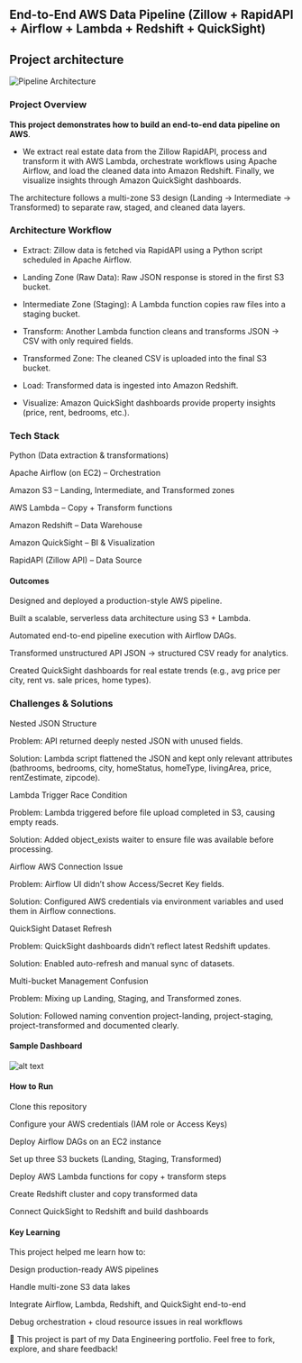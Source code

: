 ## End-to-End AWS Data Pipeline (Zillow + RapidAPI + Airflow + Lambda + Redshift + QuickSight)

## Project architecture

![Pipeline Architecture](https://github.com/user-attachments/assets/7b544852-659d-4d24-ac38-c4ea598eccf2)


### Project Overview


 **This project demonstrates how to build an end-to-end data pipeline on AWS**.

- We extract real estate data from the Zillow RapidAPI, process and transform it with AWS Lambda, orchestrate workflows using Apache Airflow, and load the cleaned data into Amazon Redshift. Finally, we visualize insights through Amazon QuickSight dashboards.

The architecture follows a multi-zone S3 design (Landing → Intermediate → Transformed) to separate raw, staged, and cleaned data layers.

### Architecture Workflow

- Extract: Zillow data is fetched via RapidAPI using a Python script scheduled in Apache Airflow.

- Landing Zone (Raw Data): Raw JSON response is stored in the first S3 bucket.

- Intermediate Zone (Staging): A Lambda function copies raw files into a staging bucket.

- Transform: Another Lambda function cleans and transforms JSON → CSV with only required fields.

- Transformed Zone: The cleaned CSV is uploaded into the final S3 bucket.

- Load: Transformed data is ingested into Amazon Redshift.

- Visualize: Amazon QuickSight dashboards provide property insights (price, rent, bedrooms, etc.).

### Tech Stack

Python (Data extraction & transformations)

Apache Airflow (on EC2) – Orchestration

Amazon S3 – Landing, Intermediate, and Transformed zones

AWS Lambda – Copy + Transform functions

Amazon Redshift – Data Warehouse

Amazon QuickSight – BI & Visualization

RapidAPI (Zillow API) – Data Source

#### Outcomes

Designed and deployed a production-style AWS pipeline.

Built a scalable, serverless data architecture using S3 + Lambda.

Automated end-to-end pipeline execution with Airflow DAGs.

Transformed unstructured API JSON → structured CSV ready for analytics.

Created QuickSight dashboards for real estate trends (e.g., avg price per city, rent vs. sale prices, home types).

### Challenges & Solutions

Nested JSON Structure

Problem: API returned deeply nested JSON with unused fields.

Solution: Lambda script flattened the JSON and kept only relevant attributes (bathrooms, bedrooms, city, homeStatus, homeType, livingArea, price, rentZestimate, zipcode).

Lambda Trigger Race Condition

Problem: Lambda triggered before file upload completed in S3, causing empty reads.

Solution: Added object_exists waiter to ensure file was available before processing.

Airflow AWS Connection Issue

Problem: Airflow UI didn’t show Access/Secret Key fields.

Solution: Configured AWS credentials via environment variables and used them in Airflow connections.

QuickSight Dataset Refresh

Problem: QuickSight dashboards didn’t reflect latest Redshift updates.

Solution: Enabled auto-refresh and manual sync of datasets.

Multi-bucket Management Confusion

Problem: Mixing up Landing, Staging, and Transformed zones.

Solution: Followed naming convention project-landing, project-staging, project-transformed and documented clearly.

#### Sample Dashboard

![alt text](image.png)

#### How to Run

Clone this repository

Configure your AWS credentials (IAM role or Access Keys)

Deploy Airflow DAGs on an EC2 instance

Set up three S3 buckets (Landing, Staging, Transformed)

Deploy AWS Lambda functions for copy + transform steps

Create Redshift cluster and copy transformed data

Connect QuickSight to Redshift and build dashboards

#### Key Learning

This project helped me learn how to:

Design production-ready AWS pipelines

Handle multi-zone S3 data lakes

Integrate Airflow, Lambda, Redshift, and QuickSight end-to-end

Debug orchestration + cloud resource issues in real workflows

🔗 This project is part of my Data Engineering portfolio. Feel free to fork, explore, and share feedback!
